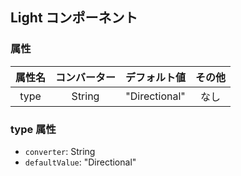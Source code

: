 ## Light コンポーネント
<!-- EDIT HERE(@Component)-->
<!-- /EDIT HERE-->
### 属性
<!-- DO NOT EDIT -->
<!-- ATTRS -->
| 属性名 | コンバーター | デフォルト値 | その他 |
|:------:|:------:|:------:|:------:|
| type | String | "Directional" | なし |

<!-- /ATTRS -->
<!-- /DO NOT EDIT -->
### type 属性

 * `converter`: String
 * `defaultValue`: "Directional"

<!-- EDIT HERE(type)-->
<!-- /EDIT HERE-->
